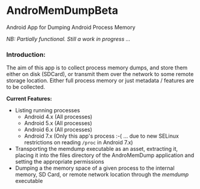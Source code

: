 # AndroMemDumpBeta
Android App for Dumping Android Process Memory

*NB: Partially functional. Still a work in progress ...*

<h3>Introduction:</h3>
The aim of this app is to collect process memory dumps, and store them either on disk (SDCard), or transmit them over the network to some remote storage location. Either full process memory or just metadata / features are to be collected.

**Current Features:**
- Listing running processes
    - Android 4.x (All processes)
    - Android 5.x (All processes)
    - Android 6.x (All processes)
    - Android 7.x (Only this app's process :-( ... due to new SELinux restrictions on reading `/proc` in Android 7.x)
- Transporting the memdump executable as an asset, extracting it, placing it into the  files directory of the AndroMemDump application and setting the appropriate permissions
- Dumping a the memory space of a given process to the internal memory, SD Card, or remote network location through the _memdump_ executable
